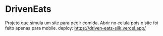 # DrivenEats
Projeto que simula um site para pedir comida.
Abrir no celula pois o site foi feito apenas para mobile.
deploy: https://driven-eats-silk.vercel.app/
